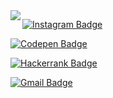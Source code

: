 <img align="left" src="https://user-images.githubusercontent.com/37278803/112489037-d4b3e880-8d5c-11eb-8842-ca9808d6427b.png">

[![Instagram Badge](https://img.shields.io/badge/-@RomPinheiro-303030?style=social&logo=Instagram)](https://www.instagram.com/rompinheiro)  

[![Codepen Badge](https://img.shields.io/badge/-@PinheiroCosta-303030?style=social&logo=Codepen)](https://codepen.io/pinheirocosta)  

[![Hackerrank Badge](https://img.shields.io/badge/-@PinheiroCosta-303030?style=social&logo=Hackerrank)](https://www.hackerrank.com/Pinheirocosta)  

[![Gmail Badge](https://img.shields.io/badge/-romulopinheirocosta@gmail.com-303030?style=social&logo=Gmail)](mailto:romulopinheirocosta@gmail.com)  
